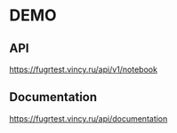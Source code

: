 # DEMO

## API

https://fugrtest.vincy.ru/api/v1/notebook

## Documentation

https://fugrtest.vincy.ru/api/documentation
